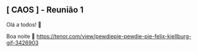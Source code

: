 ## [ CAOS ] - Reunião 1

Olá a todos! 👋

Boa noite 👊
https://tenor.com/view/pewdiepie-pewdie-pie-felix-kjellburg-gif-3426903
